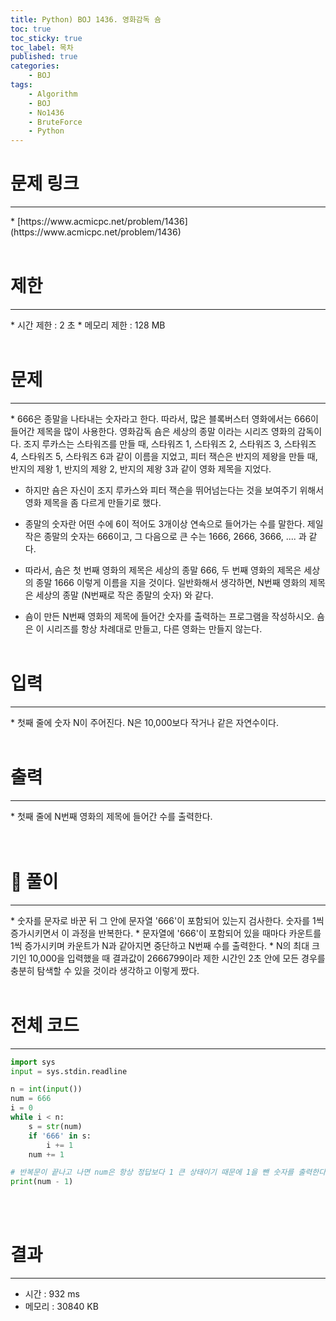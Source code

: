 ```yaml
---
title: Python) BOJ 1436. 영화감독 숌
toc: true
toc_sticky: true
toc_label: 목차
published: true
categories:
    - BOJ
tags:
    - Algorithm
    - BOJ
    - No1436
    - BruteForce
    - Python
---
```


# 문제 링크
<hr>
* [https://www.acmicpc.net/problem/1436](https://www.acmicpc.net/problem/1436)<br><br>
 
# 제한
<hr>
* 시간 제한 : 2 초
* 메모리 제한 : 128 MB<br><br>

# 문제
<hr>
* 666은 종말을 나타내는 숫자라고 한다. 따라서, 많은 블록버스터 영화에서는 666이 들어간 제목을 많이 사용한다. 영화감독 숌은 세상의 종말 이라는 시리즈 영화의 감독이다. 조지 루카스는 스타워즈를 만들 때, 스타워즈 1, 스타워즈 2, 스타워즈 3, 스타워즈 4, 스타워즈 5, 스타워즈 6과 같이 이름을 지었고, 피터 잭슨은 반지의 제왕을 만들 때, 반지의 제왕 1, 반지의 제왕 2, 반지의 제왕 3과 같이 영화 제목을 지었다.

* 하지만 숌은 자신이 조지 루카스와 피터 잭슨을 뛰어넘는다는 것을 보여주기 위해서 영화 제목을 좀 다르게 만들기로 했다.

* 종말의 숫자란 어떤 수에 6이 적어도 3개이상 연속으로 들어가는 수를 말한다. 제일 작은 종말의 숫자는 666이고, 그 다음으로 큰 수는 1666, 2666, 3666, .... 과 같다.

* 따라서, 숌은 첫 번째 영화의 제목은 세상의 종말 666, 두 번째 영화의 제목은 세상의 종말 1666 이렇게 이름을 지을 것이다. 일반화해서 생각하면, N번째 영화의 제목은 세상의 종말 (N번째로 작은 종말의 숫자) 와 같다.

* 숌이 만든 N번째 영화의 제목에 들어간 숫자를 출력하는 프로그램을 작성하시오. 숌은 이 시리즈를 항상 차례대로 만들고, 다른 영화는 만들지 않는다.<br><br>

# 입력
<hr>
* 첫째 줄에 숫자 N이 주어진다. N은 10,000보다 작거나 같은 자연수이다.<br><br>

# 출력
<hr>
* 첫째 줄에 N번째 영화의 제목에 들어간 수를 출력한다.<br><br><br>

# 👀 풀이
<hr>
* 숫자를 문자로 바꾼 뒤 그 안에 문자열 '666'이 포함되어 있는지 검사한다. 숫자를 1씩 증가시키면서 이 과정을 반복한다. 
* 문자열에 '666'이 포함되어 있을 때마다 카운트를 1씩 증가시키며 카운트가 N과 같아지면 중단하고 N번째 수를 출력한다.
* N의 최대 크기인 10,000을 입력했을 때 결과값이 2666799이라 제한 시간인 2초 안에 모든 경우를 충분히 탐색할 수 있을 것이라 생각하고 이렇게 짰다.<br><br>
  
# 전체 코드
<hr>

```python
import sys
input = sys.stdin.readline

n = int(input())
num = 666
i = 0
while i < n:
    s = str(num)
    if '666' in s:
        i += 1
    num += 1

# 반복문이 끝나고 나면 num은 항상 정답보다 1 큰 상태이기 때문에 1을 뺀 숫자를 출력한다.
print(num - 1)
```
<br><br>

# 결과 
<hr>

 * 시간 : 932 ms
 * 메모리 : 30840 KB
